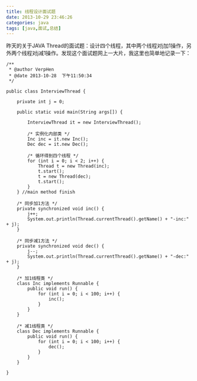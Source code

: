 ```yaml
---
title: 线程设计面试题
date: 2013-10-29 23:46:26
categories: java
tags: [java,面试,总结]
---
```

昨天的关于JAVA Thread的面试题：设计四个线程，其中两个线程对j加1操作，另外两个线程对j减1操作。发现这个面试题网上一大片，我这里也简单地记录一下：
<!--lang:java-->
	/**
	 * @author VerpHen
	 * @date 2013-10-28  下午11:50:34
	 */
	
	public class InterviewThread {
	
		private int j = 0;
	
		public static void main(String args[]) {
	
			InterviewThread it = new InterviewThread();
	
			/* 实例化内部类 */
			Inc inc = it.new Inc();
			Dec dec = it.new Dec();
	
			/* 循环得到四个线程 */
			for (int i = 0; i < 2; i++) {
				Thread t = new Thread(inc);
				t.start();
				t = new Thread(dec);
				t.start();
			}
		} //main method finish
	
		/* 同步加1方法 */
		private synchronized void inc() {
			j++;
			System.out.println(Thread.currentThread().getName() + "-inc:" + j);
		}
	
		/* 同步减1方法 */
		private synchronized void dec() {
			j--;
			System.out.println(Thread.currentThread().getName() + "-dec:" + j);
		}
	
		/* 加1线程类 */
		class Inc implements Runnable {
			public void run() {
				for (int i = 0; i < 100; i++) {
					inc();
				}
			}
		}
	
		/* 减1线程类 */
		class Dec implements Runnable {
			public void run() {
				for (int i = 0; i < 100; i++) {
					dec();
				}
			}
		}

	}

